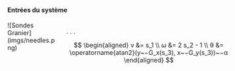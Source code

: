 #### Entrées du système

<div class="columns">
<div class="column" width="40%">
![Sondes Granier](imgs/needles.png)
</div>
<div class="column" width="60%">

. . .

$$
\begin{aligned}
v &= s_1 \\
ω &= 2 s_2 - 1 \\
θ &= \operatorname{atan2}(y~−G_x(s_3), x~−G_y(s_3))~−α
\end{aligned}
$$
</div>
</div>
